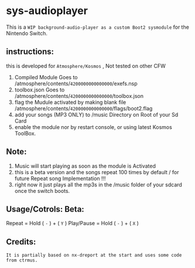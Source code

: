 # sys-audioplayer

This is a `WIP background-audio-player as a custom Boot2 sysmodule` for the Nintendo Switch.

## instructions:

this is developed for `Atmosphere/Kosmos` , Not tested on other CFW

1. Compiled Module Goes to /atmosphere/contents/`4200000000000000`/exefs.nsp
2. toolbox.json Goes to /atmosphere/contents/`4200000000000000`/toolbox.json
3. flag the Mudule activated by making blank file /atmosphere/contents/`4200000000000000`/flags/boot2.flag
4. add your songs (MP3 ONLY) to /music Directory on Root of your Sd Card
5. enable the module nor by restart console, or using latest Kosmos ToolBox.

## Note:
1. Music will start playing as soon as the module is Activated 
2. this is a beta version and the songs repeat 100 times by default / for future Repeat song Implementation !!!
3. right now it just plays all the mp3s in the /music folder of your sdcard once the switch boots.

## Usage/Cotrols: Beta:
Repeat = Hold ( `-` ) + ( `Y` )
Play/Pause = Hold ( `-` ) + ( `X` )

## Credits:
`It is partially based on nx-dreport at the start and uses some code from ctrmus.`
